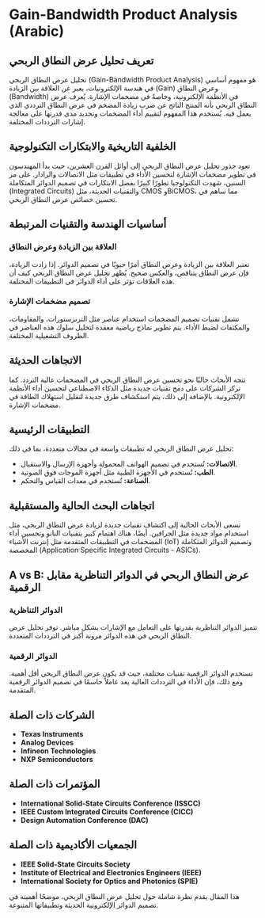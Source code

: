 # Gain-Bandwidth Product Analysis (Arabic)

## تعريف تحليل عرض النطاق الربحي

تحليل عرض النطاق الربحي (Gain-Bandwidth Product Analysis) هو مفهوم أساسي في هندسة الإلكترونيات، يعبر عن العلاقة بين الزيادة (Gain) وعرض النطاق (Bandwidth) في الأنظمة الإلكترونية، وخاصةً في مضخمات الإشارة. يُعرف عرض النطاق الربحي بأنه المنتج الناتج عن ضرب زيادة المضخم في عرض النطاق الترددي الذي يعمل فيه. يُستخدم هذا المفهوم لتقييم أداء المضخمات وتحديد مدى قدرتها على معالجة إشارات الترددات المختلفة.

## الخلفية التاريخية والابتكارات التكنولوجية

تعود جذور تحليل عرض النطاق الربحي إلى أوائل القرن العشرين، حيث بدأ المهندسون في تطوير مضخمات الإشارة لتحسين الأداء في تطبيقات مثل الاتصالات والرادار. على مر السنين، شهدت التكنولوجيا تطورًا كبيرًا بفضل الابتكارات في تصميم الدوائر المتكاملة (Integrated Circuits) والتقنيات الحديثة، مثل CMOS وBiCMOS، مما ساهم في تحسين خصائص عرض النطاق الربحي.

## أساسيات الهندسة والتقنيات المرتبطة

### العلاقة بين الزيادة وعرض النطاق

تعتبر العلاقة بين الزيادة وعرض النطاق أمرًا حيويًا في تصميم الدوائر. إذا زادت الزيادة، فإن عرض النطاق يتناقص، والعكس صحيح. يُظهر تحليل عرض النطاق الربحي كيف أن هذه العلاقات تؤثر على أداء الدوائر في التطبيقات المختلفة.

### تصميم مضخمات الإشارة

تشمل تقنيات تصميم المضخمات استخدام عناصر مثل الترنزستورات، والمقاومات، والمكثفات لضبط الأداء. يتم تطوير نماذج رياضية معقدة لتحليل سلوك هذه العناصر في الظروف التشغيلية المختلفة.

## الاتجاهات الحديثة

تتجه الأبحاث حاليًا نحو تحسين عرض النطاق الربحي في المضخمات عالية التردد. كما تركز الشركات على دمج تقنيات جديدة مثل الذكاء الاصطناعي لتحسين أداء الأنظمة الإلكترونية. بالإضافة إلى ذلك، يتم استكشاف طرق جديدة لتقليل استهلاك الطاقة في مضخمات الإشارة.

## التطبيقات الرئيسية

تحليل عرض النطاق الربحي له تطبيقات واسعة في مجالات متعددة، بما في ذلك:

- **الاتصالات:** تُستخدم في تصميم الهواتف المحمولة وأجهزة الإرسال والاستقبال.
- **الطب:** تُستخدم في الأجهزة الطبية مثل أجهزة الموجات فوق الصوتية.
- **الصناعة:** تُستخدم في معدات القياس والتحكم.
  
## اتجاهات البحث الحالية والمستقبلية

تسعى الأبحاث الحالية إلى اكتشاف تقنيات جديدة لزيادة عرض النطاق الربحي، مثل استخدام مواد جديدة مثل الجرافين. أيضًا، هناك اهتمام كبير بتقنيات النانو وتحسين أداء المضخمات في التطبيقات المتقدمة مثل إنترنت الأشياء (IoT) وتصميم الدوائر المتكاملة المخصصة (Application Specific Integrated Circuits - ASICs).

## A vs B: عرض النطاق الربحي في الدوائر التناظرية مقابل الرقمية

### الدوائر التناظرية

تتميز الدوائر التناظرية بقدرتها على التعامل مع الإشارات بشكل مباشر. توفر تحليل عرض النطاق الربحي في هذه الدوائر مرونة أكبر في الترددات المتعددة.

### الدوائر الرقمية

تستخدم الدوائر الرقمية تقنيات مختلفة، حيث قد يكون عرض النطاق الربحي أقل أهمية. ومع ذلك، فإن الأداء في الترددات العالية يعد عاملاً حاسمًا في تصميم الدوائر الرقمية المتقدمة.

## الشركات ذات الصلة

- **Texas Instruments**
- **Analog Devices**
- **Infineon Technologies**
- **NXP Semiconductors**

## المؤتمرات ذات الصلة

- **International Solid-State Circuits Conference (ISSCC)**
- **IEEE Custom Integrated Circuits Conference (CICC)**
- **Design Automation Conference (DAC)**

## الجمعيات الأكاديمية ذات الصلة

- **IEEE Solid-State Circuits Society**
- **Institute of Electrical and Electronics Engineers (IEEE)**
- **International Society for Optics and Photonics (SPIE)**

هذا المقال يقدم نظرة شاملة حول تحليل عرض النطاق الربحي، موضحًا أهميته في تصميم الدوائر الإلكترونية الحديثة وتطبيقاتها المتنوعة.